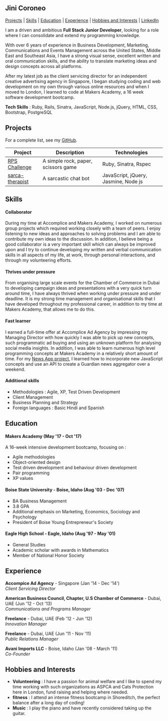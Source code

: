 ## Jini Coroneo

[Projects](#projects) | [Skills](#skills) | [Education](#education) | [Experience](#experience) |
[Hobbies and Interests](#hobbies-and-interests) | [LinkedIn](https://www.linkedin.com/in/jinicoroneo)

I am a driven and ambitious **Full Stack Junior Developer**, looking for a role where I can consolidate and extend my programming knowledge.

With over 6 years of experience in Business Development, Marketing, Communications and Events Management across the United States, Middle East and Southeast Asia, I have a strong visual sense, excellent written and oral communication skills, and the ability to translate marketing ideas and design concepts across all platforms.

After my latest job as the client servicing director for an independent creative advertising agency in Singapore, I began studying coding and web development on my own through various online resources and when I moved to London, I learned to code at Makers Academy, a 16 week software development bootcamp.

**Tech Skills** : Ruby, Rails, Sinatra, JavaScript, Node.js, jQuery, HTML, CSS, Bootstrap, PostgreSQL

## Projects

For a complete list, see my [GitHub](https://github.com/jinimcoroneo).

| Project   | Description | Technologies |
|---        |---         |---           |
| [RPS Challenge](https://github.com/jinimcoroneo/rps-challenge) | A simple rock, paper, scissors game | Ruby, Sinatra, Rspec |
| [sarca-therapist](https://github.com/jinimcoroneo/sarca-therapist) | A sarcastic chat bot | JavaScript, jQuery, Jasmine, Node js |


## Skills

#### Collaborator

During my time at Accomplice and Makers Academy, I worked on numerous group projects which required working closely with a team of peers. I enjoy listening to new ideas and approaches to solving problems and I am able to contribute my own ideas to the discussion. In addition, I believe being a good collaborator is a very important skill which can always be improved upon and I try to continue developing my written and verbal communication skills in all aspects of my life, at work, through personal interactions, and through my volunteering efforts.

#### Thrives under pressure

From organising large scale events for the Chamber of Commerce in Dubai to developing campaign ideas and presentations with a very quick turn around time, I have always thrived when working under pressure and under deadline. It is my strong time management and organisational skills that I have developed throughout my professional career, in addition to my time at Makers Academy, that allows me to do this.

#### Fast learner

I earned a full-time offer at Accomplice Ad Agency by impressing my Managing Director with how quickly I was able to pick up new concepts, such programmatic ad buying and using an unknown platform for analysing social media insights. In addition, I was able to learn numerous high level programming concepts at Makers Academy in a relatively short amount of time. For my [News App project](https://github.com/jinimcoroneo/news-summary-app), I learned how to incorporate new JavaScript concepts and use an API to create a Guardian news aggregator over a weekend.


#### Additional skills

 - Methodologies : Agile, XP, Test Driven Development
 - Client Management
 - Business Planning and Strategy
 - Foreign languages : Basic Hindi and Spanish

## Education

#### Makers Academy (May '17 - Oct '17)

A 16-week intensive development bootcamp, focusing on :

- Agile methodologies
- Object-oriented design
- Test driven development and behaviour driven development
- Pair programming
- XP values

#### Boise State University -  Boise, Idaho (Aug '03 - Dec '07)

- BA Business Management
- 3.8 GPA
- Additional emphasis on Marketing, Economics, Sociology and Psychology
- President of Boise Young Entrepreneur's Society

#### Eagle High School -  Eagle, Idaho (Aug '97 - May '01)

- General Studies
- Academic scholar with awards in Mathematics
- Member of National Honor Society

## Experience

**Accompice Ad Agency** - Singapore (Jan '14 - Dec '14')    
*Client Servicing Director*  

**American Business Council, Chapter, U.S Chamber of Commerce** - Dubai, UAE (Jun '12 - Oct '13)    
*Communications and Programs Manager*  

**Freelance** - Dubai, UAE (Feb '12 - Jun '12)   
*Innovation Manager*  

**Freelance** - Dubai, UAE (Jun '11 - Nov '11)   
*Public Relations Manager*  

**Avani Imports LLC** - Boise, Idaho (Jan '08 - March '11)   
*Co-Founder*  

## Hobbies and Interests
- **Volunteering** : I have a passion for animal welfare and I like to spend my time working with such organizations as ASPCA and Cats Protection here in London, fund raising and helping where needed.
- **fitness** : I attend an intense fitness bootcamp in Shoreditch, the perfect balance after a long day of coding!
- **Music** : I play the piano and have recently considered taking up the guitar.

